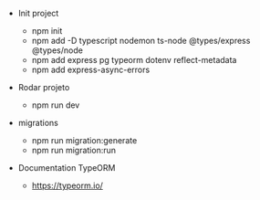 * Init project
    * npm init
    * npm add -D typescript nodemon ts-node @types/express @types/node
    * npm add express pg typeorm dotenv reflect-metadata
    * npm add express-async-errors

* Rodar projeto
    * npm run dev

* migrations
    * npm run migration:generate
    * npm run migration:run

* Documentation TypeORM
    * https://typeorm.io/
